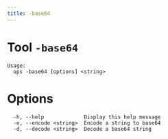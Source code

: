 ```yaml
---
title: -base64
---
```


# Tool `-base64`

```text
Usage:
  ops -base64 [options] <string>
```

# Options

```
  -h, --help             Display this help message
  -e, --encode <string>  Encode a string to base64
  -d, --decode <string>  Decode a base64 string
```